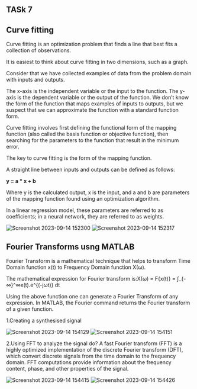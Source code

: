 
## TASk 7
## Curve fitting

Curve fitting is an optimization problem that finds a line that best fits a collection of observations.

It is easiest to think about curve fitting in two dimensions, such as a graph.

Consider that we have collected examples of data from the problem domain with inputs and outputs.

The x-axis is the independent variable or the input to the function. The y-axis is the dependent variable or the output of the function. We don’t know the form of the function that maps examples of inputs to outputs, but we suspect that we can approximate the function with a standard function form.

Curve fitting involves first defining the functional form of the mapping function (also called the basis function or objective function), then searching for the parameters to the function that result in the minimum error.

The key to curve fitting is the form of the mapping function.

A straight line between inputs and outputs can be defined as follows:

**y = a * x + b**

Where y is the calculated output, x is the input, and a and b are parameters of the mapping function found using an optimization algorithm.

In a linear regression model, these parameters are referred to as coefficients; in a neural network, they are referred to as weights.

![Screenshot 2023-09-14 152300](https://github.com/vidhathri30/L1Report/assets/101579638/e0e457b0-ad22-4bf9-a4d1-7aea46c9bf56)
![Screenshot 2023-09-14 152317](https://github.com/vidhathri30/L1Report/assets/101579638/1444788b-e36e-4d5b-a63f-b220300df623)

 ## Fourier Transforms usng MATLAB

 Fourier Transform is a mathematical technique that helps to transform Time Domain function x(t) to Frequency Domain function X(ω).

 The mathematical expression for Fourier transform is:X(ω) = F\{x(t)\} = ∫_{-∞}^∞x(t).e^{(-jωt)} dt

 Using the above function one can generate a Fourier Transform of any expression. In MATLAB, the Fourier command returns the Fourier transform of a given function.

 1.Creating a synthesised signal

![Screenshot 2023-09-14 154129](https://github.com/vidhathri30/L1Report/assets/101579638/2a0e25ab-dc0d-4a50-bbc7-595f9b459e2a)
![Screenshot 2023-09-14 154151](https://github.com/vidhathri30/L1Report/assets/101579638/1109e9d7-2457-45cf-b8c1-6e34633cac59)


 2.Using FFT to analyze the signal
do?
A fast Fourier transform (FFT) is a highly optimized implementation of the discrete Fourier transform (DFT), which convert discrete signals from the time domain to the frequency domain. FFT computations provide information about the frequency content, phase, and other properties of the signal.

![Screenshot 2023-09-14 154415](https://github.com/vidhathri30/L1Report/assets/101579638/27c39541-c6c5-4458-874f-59b221760c40)
![Screenshot 2023-09-14 154426](https://github.com/vidhathri30/L1Report/assets/101579638/86949b5f-2fe9-4ebf-a124-11d7977954c3)

